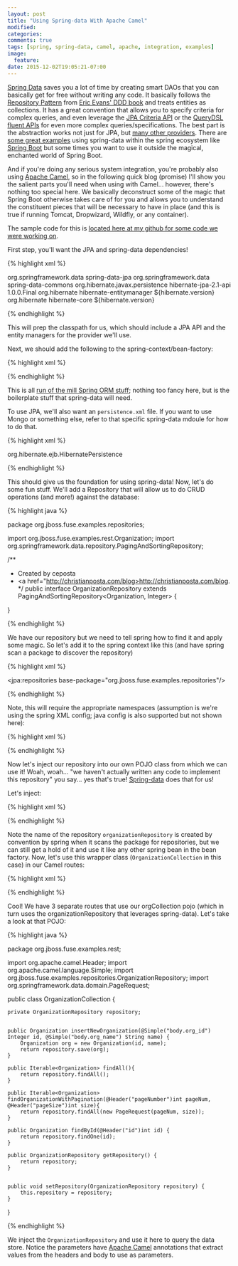 ```yaml
---
layout: post
title: "Using Spring-data With Apache Camel"
modified:
categories: 
comments: true
tags: [spring, spring-data, camel, apache, integration, examples]
image:
  feature:
date: 2015-12-02T19:05:21-07:00
---
```


[Spring Data][spring-data] saves you a lot of time by creating smart DAOs that you can basically get for free without writing any code. It basically follows the [Repository Pattern][repo-pattern] from [Eric Evans' DDD book][ddd-book] and treats entities as collections. It has a great convention that allows you to specify criteria for complex queries, and even leverage the [JPA Criteria API][jpa-criteria] or the [QueryDSL fluent APIs][query-dsl] for even more complex queries/specifications. The best part is the abstraction works not just for JPA, but [many other providers][many-others]. There are [some great examples][examples] using spring-data within the spring ecosystem like [Spring Boot][boot] but some times you want to use it outside the magical, enchanted world of Spring Boot. 

And if you're doing any serious system integration, you're probably also using [Apache Camel][camel], so in the following quick blog (promise) I'll show you the salient parts you'll need when using with Camel... however, there's nothing too special here. We basically deconstruct some of the magic that Spring Boot otherwise takes care of for you and allows you to understand the constituent pieces that will be necessary to have in place (and this is true if running Tomcat, Dropwizard, Wildfly, or any container). 

The sample code for this is [located here at my github for some code we were working on][code].


First step, you'll want the JPA and spring-data dependencies!

{% highlight xml %}

<!-- spring data + JPA -->
<dependency>
  <groupId>org.springframework.data</groupId>
  <artifactId>spring-data-jpa</artifactId>
</dependency>

<dependency>
  <groupId>org.springframework.data</groupId>
  <artifactId>spring-data-commons</artifactId>
</dependency>
<dependency>
  <groupId>org.hibernate.javax.persistence</groupId>
  <artifactId>hibernate-jpa-2.1-api</artifactId>
  <version>1.0.0.Final</version>
</dependency>
<dependency>
  <groupId>org.hibernate</groupId>
  <artifactId>hibernate-entitymanager</artifactId>
  <version>${hibernate.version}</version>
</dependency>
<dependency>
  <groupId>org.hibernate</groupId>
  <artifactId>hibernate-core</artifactId>
  <version>${hibernate.version}</version>
</dependency>

{% endhighlight %}


This will prep the classpath for us, which should include a JPA API and the entity managers for the provider we'll use.

Next, we should add the following to the spring-context/bean-factory:

{% highlight xml %}

<bean id="dataSource" class="org.apache.commons.dbcp.BasicDataSource" destroy-method="close">
  <property name="driverClassName" value="org.apache.derby.jdbc.EmbeddedDriver"/>
  <property name="url" value="jdbc:derby:memory:orders;create=true"/>
  <property name="username" value=""/>
  <property name="password" value=""/>
</bean>

<bean id="sessionFactory" class="org.springframework.orm.hibernate4.LocalSessionFactoryBean">
  <property name="dataSource" ref="dataSource"/>
</bean>

<bean id="entityManagerFactory" class="org.springframework.orm.jpa.LocalContainerEntityManagerFactoryBean">
  <property name="dataSource" ref="dataSource"/>
  <property name="persistenceXmlLocation" value="classpath:/META-INF/persistence.xml"/>
  <property name="persistenceUnitName" value="sample"/>
  <!-- spring based scanning for entity classes>-->
  <property name="packagesToScan" value="org.jboss.fuse.examples.rest"/>
</bean>

<bean id="transactionManager"
      class="org.springframework.orm.hibernate4.HibernateTransactionManager">
  <property name="sessionFactory" ref="sessionFactory"/>
  <property name="dataSource" ref="dataSource"/>
</bean>

{% endhighlight %}

This is all [run of the mill Spring ORM stuff][spring-orm]; nothing too fancy here, but is the boilerplate stuff that spring-data will need.

To use JPA, we'll also want an `persistence.xml` file. If you want to use Mongo or something else, refer to that specific spring-data mdoule for how to do that.

{% highlight xml %}

<persistence xmlns="http://java.sun.com/xml/ns/persistence"
             xmlns:xsi="http://www.w3.org/2001/XMLSchema-instance"
             xsi:schemaLocation="http://java.sun.com/xml/ns/persistence http://java.sun.com/xml/ns/persistence/persistence_2_0.xsd"
             version="2.0">
  <persistence-unit name="sample">
    <provider>org.hibernate.ejb.HibernatePersistence</provider>
    <properties>
      <property name="hibernate.dialect" value="org.hibernate.dialect.DerbyTenSevenDialect"/>
    </properties>
  </persistence-unit>
</persistence>

{% endhighlight %}


This should give us the foundation for using spring-data! Now, let's do some fun stuff. We'll add a Repository that will allow us to do CRUD operations (and more!) against the database:

{% highlight java %}

package org.jboss.fuse.examples.repositories;

import org.jboss.fuse.examples.rest.Organization;
import org.springframework.data.repository.PagingAndSortingRepository;

/**
 * Created by ceposta 
 * <a href="http://christianposta.com/blog>http://christianposta.com/blog</a>.
 */
public interface OrganizationRepository extends PagingAndSortingRepository<Organization, Integer> {

}

{% endhighlight %}

We have our repository but we need to tell spring how to find it and apply some magic. So let's add it to the spring context like this (and have spring scan a package to discover the repository)

{% highlight xml %}

<jpa:repositories base-package="org.jboss.fuse.examples.repositories"/>

{% endhighlight %}

Note, this will require the appropriate namespaces (assumption is we're using the spring XML config; java config is also supported but not shown here):


{% highlight xml %}

<beans xmlns="http://www.springframework.org/schema/beans"
       xmlns:xsi="http://www.w3.org/2001/XMLSchema-instance"
       xmlns:jpa="http://www.springframework.org/schema/data/jpa"
       xsi:schemaLocation="
          http://camel.apache.org/schema/spring http://camel.apache.org/schema/spring/camel-spring.xsd
          http://www.springframework.org/schema/beans http://www.springframework.org/schema/beans/spring-beans.xsd
  		  http://www.springframework.org/schema/data/jpa http://www.springframework.org/schema/data/jpa/spring-jpa.xsd">
  		  
{% endhighlight %}

Now let's inject our repository into our own POJO class from which we can use it! Woah, woah... "we haven't actually written any code to implement this repository" you say... yes that's true! [Spring-data][spring-data] does that for us!

Let's inject:

{% highlight xml %}

<bean id="orgCollection" class="org.jboss.fuse.examples.rest.OrganizationCollection">
  <property name="repository" ref="organizationRepository"/>
</bean>

{% endhighlight %}

Note the name of the repository `organizationRepository` is created by convention by spring when it scans the package for repositories, but we can still get a hold of it and use it like any other spring bean in the bean factory. Now, let's use this wrapper class (`OrganizationCollection` in this case) in our Camel routes:

{% highlight xml %}
<route id="findAll">
  <from uri="direct:findAll"/>
  <bean ref="orgCollection" method="findAll"/>
</route>


<route id="orgById">
  <from uri="direct:orgById"/>
  <bean ref="orgCollection" method="findById"/>
</route>

<route id="paginate">
  <from uri="direct:paginate"/>
  <bean ref="orgCollection" method="findOrganizationWithPagination"/>
</route>
{% endhighlight %}

Cool! We have 3 separate routes that use our orgCollection pojo (which in turn uses the organizationRepository that leverages spring-data). Let's take a look at that POJO:

{% highlight java %}

package org.jboss.fuse.examples.rest;

import org.apache.camel.Header;
import org.apache.camel.language.Simple;
import org.jboss.fuse.examples.repositories.OrganizationRepository;
import org.springframework.data.domain.PageRequest;


public class OrganizationCollection {

    private OrganizationRepository repository;


    public Organization insertNewOrganization(@Simple("body.org_id") Integer id, @Simple("body.org_name") String name) {
        Organization org = new Organization(id, name);
        return repository.save(org);
    }

    public Iterable<Organization> findAll(){
        return repository.findAll();
    }

    public Iterable<Organization> findOrganizationWithPagination(@Header("pageNumber")int pageNum, @Header("pageSize")int size){
        return repository.findAll(new PageRequest(pageNum, size));
    }

    public Organization findById(@Header("id")int id) {
        return repository.findOne(id);
    }

    public OrganizationRepository getRepository() {
        return repository;
    }


    public void setRepository(OrganizationRepository repository) {
        this.repository = repository;
    }
}

{% endhighlight %}

We inject the `OrganizationRepository` and use it here to query the data store. Notice the parameters have [Apache Camel][camel] annotations that extract values from the headers and body to use as parameters.




[spring-data]: http://projects.spring.io/spring-data/
[many-others]: http://projects.spring.io/spring-data/
[examples]: https://github.com/spring-projects/spring-data-examples
[ddd-book]: http://www.amazon.com/Domain-Driven-Design-Tackling-Complexity-Software/dp/0321125215
[code]: https://github.com/christian-posta/apiprovider-poc/tree/spring-data
[spring-orm]: http://docs.spring.io/spring/docs/current/spring-framework-reference/html/orm.html
[repo-pattern]: https://lostechies.com/jimmybogard/2009/09/03/ddd-repository-implementation-patterns/
[jpa-criteria]: http://docs.oracle.com/javaee/6/tutorial/doc/gjitv.html
[query-dsl]: http://www.querydsl.com
[boot]: http://projects.spring.io/spring-boot/
[camel]: http://camel.apache.org